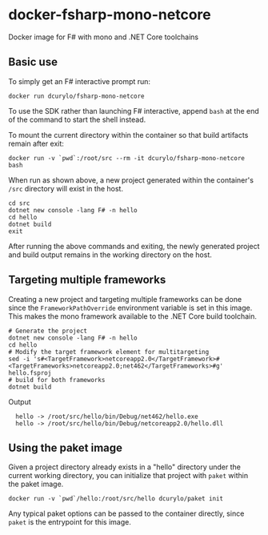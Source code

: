 # docker-fsharp-mono-netcore
Docker image for F# with mono and .NET Core toolchains

## Basic use

To simply get an F# interactive prompt run:
```
docker run dcurylo/fsharp-mono-netcore
```

To use the SDK rather than launching F# interactive, append `bash` at the end of the command to start the shell instead.

To mount the current directory within the container so that build artifacts remain after exit:
```
docker run -v `pwd`:/root/src --rm -it dcurylo/fsharp-mono-netcore bash
```

When run as shown above, a new project generated within the container's `/src` directory will exist in the host.
```
cd src
dotnet new console -lang F# -n hello
cd hello
dotnet build
exit
```
After running the above commands and exiting, the newly generated project and build output remains in the working directory on the host.

## Targeting multiple frameworks

Creating a new project and targeting multiple frameworks can be done since the `FrameworkPathOverride` environment variable is set in this image.  This makes the mono framework available to the .NET Core build toolchain.

```
# Generate the project
dotnet new console -lang F# -n hello
cd hello
# Modify the target framework element for multitargeting
sed -i 's#<TargetFramework>netcoreapp2.0</TargetFramework>#<TargetFrameworks>netcoreapp2.0;net462</TargetFrameworks>#g' hello.fsproj
# build for both frameworks
dotnet build
```

Output
```
  hello -> /root/src/hello/bin/Debug/net462/hello.exe
  hello -> /root/src/hello/bin/Debug/netcoreapp2.0/hello.dll
```

## Using the paket image

Given a project directory already exists in a "hello" directory under the current working directory, you can initialize that project with `paket` within the paket image. 
```
docker run -v `pwd`/hello:/root/src/hello dcurylo/paket init
```

Any typical paket options can be passed to the container directly, since `paket` is the entrypoint for this image.

